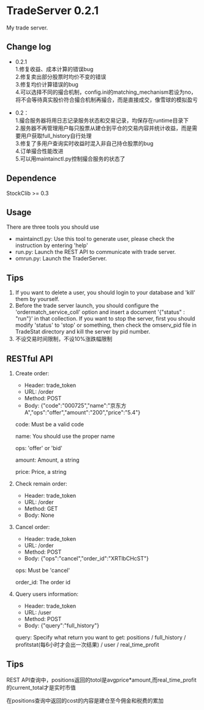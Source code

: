 TradeServer 0.2.1
=========
My trade server.


## Change log
- 0.2.1  
1.修复收益、成本计算的错误bug  
2.修复卖出部分股票时均价不变的错误  
3.修复均价计算错误的bug  
4.可以选择不同的撮合机制，config.ini的matching_mechanism若设为no，将不会等待真实股价符合撮合机制再撮合，而是直接成交，像雪球的模拟盈亏   


- 0.2：  
1.撮合服务器将用日志记录服务状态和交易记录，均保存在runtime目录下  
2.服务器不再管理用户每只股票从建仓到平仓的交易内容并统计收益，而是需要用户获取full_history自行处理   
3.修复了多用户查询实时收益时混入非自己持仓股票的bug  
4.订单撮合性能改进  
5.可以用maintainctl.py控制撮合服务的状态了

## Dependence
StockClib >= 0.3

## Usage
There are three tools you should use
- maintainctl.py: Use this tool to generate user, please check the instruction by entering 'help'
- run.py: Launch the REST API to communicate with trade server.
- omrun.py: Launch the TraderServer.

## Tips
1. If you want to delete a user, you should login to your database and 'kill' them by yourself.
2. Before the trade server launch, you should configure the 'ordermatch_service_coll' option and insert a document '{"status" : "run"}' in that collection. If you want to stop the server, first you should modify 'status' to 'stop' or something, then check the omserv_pid file in TradeStat directory and kill the server by pid number.
3. 不设交易时间限制，不设10%涨跌幅限制

## RESTful API
1. Create order: 
   - Header: trade_token
   - URL: /order
   - Method: POST 
   - Body: {"code":"000725","name":"京东方A","ops":"offer","amount":"200","price":"5.4"}  

   code: Must be a valid code   

   name: You should use the proper name   

   ops: 'offer' or 'bid'    

   amount: Amount, a string   

   price: Price, a string

2. Check remain order:
   - Header: trade_token
   - URL: /order
   - Method: GET
   - Body: None
   
3. Cancel order:
   - Header: trade_token
   - URL: /order
   - Method: POST
   - Body: {"ops":"cancel","order_id":"XRTlbCHcST"}
   
   ops: Must be 'cancel'
   
   order_id: The order id
   
4. Query users information:
   - Header: trade_token
   - URL: /user
   - Method: POST
   - Body: {"query":"full_history"}
   
   query: Specify what return you want to get: positions / full_history / profitstat(每6小时才会出一次结果) / user / real_time_profit

## Tips
REST API查询中，positions返回的totol是avgprice*amount,而real_time_profit的current_total才是实时市值  

在positions查询中返回的cost的内容是建仓至今佣金和税费的累加  


